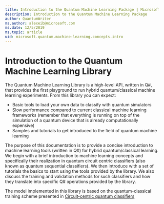 ```yaml
---
title: Introduction to the Quantum Machine Learning Package | Microsoft Docs
description: Introduction to the Quantum Machine Learning Package
author: QuantumWriter
ms.author: alexeib@microsoft.com
ms.date: 12/5/2019
ms.topic: article
uid: microsoft.quantum.machine-learning.concepts.intro
---
```


# Introduction to the Quantum Machine Learning Library

The Quantum Machine Learning Library is a high-level API, written in Q#, that provides the first playground to run hybrid quantum/classical machine learning experiments. From this library you can expect:

- Basic tools to load your own data to classify with quantum simulators
- Slow performance compared to current classical machine learning frameworks (remember that everything is running on top of the simulation of a quantum device that is already computationally expensive)
- Samples and tutorials to get introduced to the field of quantum machine learning

The purpose of this documentation is to provide a concise introduction to machine learning tools (written in Q\#) for hybrid quantum/classical learning. We begin with a brief introduction to machine learning concepts and specifically their realization in quantum circuit centric classifiers (also known as quantum sequential classifiers). We then introduce with a set of tutorials the basics to start using the tools provided by the library. We also discuss the training and validation methods for such classifiers and how they translate into specific Q\# operations provided by the library.

The model implemented in this library is based on the quantum-classical training scheme presented in [Circuit-centric quantum classifiers](https://arxiv.org/abs/1804.00633)
